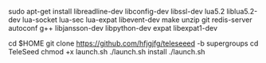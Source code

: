sudo apt-get install libreadline-dev libconfig-dev libssl-dev lua5.2 liblua5.2-dev lua-socket lua-sec lua-expat libevent-dev make unzip git redis-server autoconf g++ libjansson-dev libpython-dev expat libexpat1-dev

cd $HOME
git clone https://github.com/hfjgjfg/teleseeed -b supergroups
cd TeleSeed
chmod +x launch.sh
./launch.sh install
./launch.sh 


